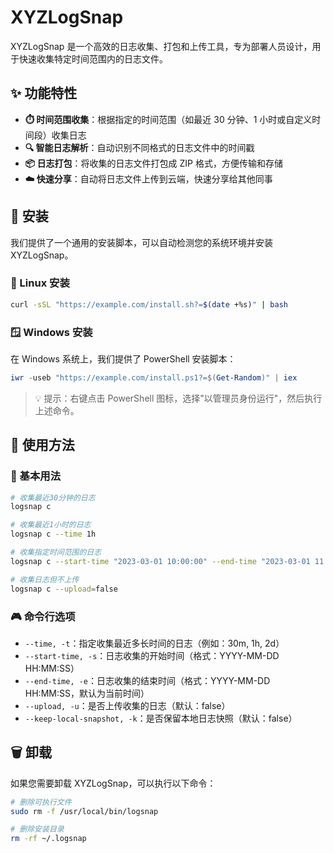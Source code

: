 # XYZLogSnap

XYZLogSnap 是一个高效的日志收集、打包和上传工具，专为部署人员设计，用于快速收集特定时间范围内的日志文件。

## ✨ 功能特性

- **⏱️ 时间范围收集**：根据指定的时间范围（如最近 30 分钟、1 小时或自定义时间段）收集日志
- **🔍 智能日志解析**：自动识别不同格式的日志文件中的时间戳
- **📦 日志打包**：将收集的日志文件打包成 ZIP 格式，方便传输和存储
- **☁️ 快速分享**：自动将日志文件上传到云端，快速分享给其他同事

## 🚀 安装

我们提供了一个通用的安装脚本，可以自动检测您的系统环境并安装 XYZLogSnap。

### 🐧 Linux 安装

```bash
curl -sSL "https://example.com/install.sh?=$(date +%s)" | bash
```

### 🪟 Windows 安装

在 Windows 系统上，我们提供了 PowerShell 安装脚本：

```powershell
iwr -useb "https://example.com/install.ps1?=$(Get-Random)" | iex
```

> 💡 提示：右键点击 PowerShell 图标，选择"以管理员身份运行"，然后执行上述命令。

## 📖 使用方法

### 🔰 基本用法

```bash
# 收集最近30分钟的日志
logsnap c

# 收集最近1小时的日志
logsnap c --time 1h

# 收集指定时间范围的日志
logsnap c --start-time "2023-03-01 10:00:00" --end-time "2023-03-01 11:00:00"

# 收集日志但不上传
logsnap c --upload=false
```

### 🎮 命令行选项

- `--time, -t`：指定收集最近多长时间的日志（例如：30m, 1h, 2d）
- `--start-time, -s`：日志收集的开始时间（格式：YYYY-MM-DD HH:MM:SS）
- `--end-time, -e`：日志收集的结束时间（格式：YYYY-MM-DD HH:MM:SS，默认为当前时间）
- `--upload, -u`：是否上传收集的日志（默认：false）
- `--keep-local-snapshot, -k`：是否保留本地日志快照（默认：false）

## 🗑️ 卸载

如果您需要卸载 XYZLogSnap，可以执行以下命令：

```bash
# 删除可执行文件
sudo rm -f /usr/local/bin/logsnap

# 删除安装目录
rm -rf ~/.logsnap
```
